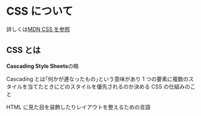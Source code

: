 # CSS について

詳しくは[MDN CSS を参照](https://developer.mozilla.org/ja/docs/Web/CSS)

## CSS とは

**Cascading Style Sheets**の略

Cascading とは｢何かが連なったもの｣という意味があり
1 つの要素に複数のスタイルを当てたときにどのスタイルを優先されるのか決める CSS の仕組みのこと

HTML に見た目を装飾したりレイアウトを整えるための言語
